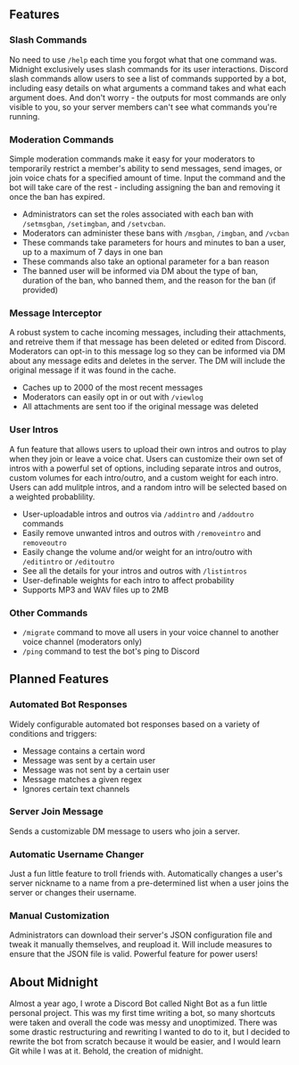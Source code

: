 ## Features
### Slash Commands
No need to use `/help` each time you forgot what that one command was. Midnight exclusively uses slash commands for its user interactions. Discord slash commands allow users to see a list of commands supported by a bot, including easy details on what arguments a command takes and what each argument does. And don't worry - the outputs for most commands are only visible to you, so your server members can't see what commands you're running.

### Moderation Commands
Simple moderation commands make it easy for your moderators to temporarily restrict a member's ability to send messages, send images, or join voice chats for a specified amount of time. Input the command and the bot will take care of the rest - including assigning the ban and removing it once the ban has expired.
- Administrators can set the roles associated with each ban with `/setmsgban`, `/setimgban`, and `/setvcban`.
- Moderators can administer these bans with `/msgban`, `/imgban`, and `/vcban`
- These commands take parameters for hours and minutes to ban a user, up to a maximum of 7 days in one ban
- These commands also take an optional parameter for a ban reason
- The banned user will be informed via DM about the type of ban, duration of the ban, who banned them, and the reason for the ban (if provided)

### Message Interceptor
A robust system to cache incoming messages, including their attachments, and retreive them if that message has been deleted or edited from Discord. Moderators can opt-in to this message log so they can be informed via DM about any message edits and deletes in the server. The DM will include the original message if it was found in the cache.
- Caches up to 2000 of the most recent messages
- Moderators can easily opt in or out with `/viewlog`
- All attachments are sent too if the original message was deleted

### User Intros
A fun feature that allows users to upload their own intros and outros to play when they join or leave a voice chat. Users can customize their own set of intros with a powerful set of options, including separate intros and outros, custom volumes for each intro/outro, and a custom weight for each intro. Users can add mulitple intros, and a random intro will be selected based on a weighted probablility.
- User-uploadable intros and outros via `/addintro` and `/addoutro` commands
- Easily remove unwanted intros and outros with `/removeintro` and `removeoutro`
- Easily change the volume and/or weight for an intro/outro with `/editintro` or `/editoutro`
- See all the details for your intros and outros with `/listintros`
- User-definable weights for each intro to affect probability
- Supports MP3 and WAV files up to 2MB

### Other Commands
- `/migrate` command to move all users in your voice channel to another voice channel (moderators only)
- `/ping` command to test the bot's ping to Discord

## Planned Features
### Automated Bot Responses
Widely configurable automated bot responses based on a variety of conditions and triggers:
- Message contains a certain word
- Message was sent by a certain user
- Message was not sent by a certain user
- Message matches a given regex
- Ignores certain text channels

### Server Join Message
Sends a customizable DM message to users who join a server.

### Automatic Username Changer
Just a fun little feature to troll friends with. Automatically changes a user's server nickname to a name from a pre-determined list when a user joins the server or changes their username. 

### Manual Customization
Administrators can download their server's JSON configuration file and tweak it manually themselves, and reupload it. Will include measures to ensure that the JSON file is valid. Powerful feature for power users!

## About Midnight
Almost a year ago, I wrote a Discord Bot called Night Bot as a fun little personal project. This was my first time writing a bot, so many shortcuts were taken and overall the code was messy and unoptimized. There was some drastic restructuring and rewriting I wanted to do to it, but I decided to rewrite the bot from scratch because it would be easier, and I would learn Git while I was at it. Behold, the creation of midnight.
